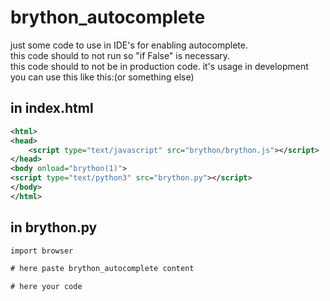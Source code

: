 # brython_autocomplete <br>
just some code to use in IDE's for enabling autocomplete.<br>
this code should to not run so "if False" is necessary.<br>
this code should to not be in production code. it's usage in development<by>
you can use this like this:(or something else)

in index.html
---
```xml
<html>
<head>
    <script type="text/javascript" src="brython/brython.js"></script>
</head>
<body onload="brython(1)">
<script type="text/python3" src="brython.py"></script>
</body>
</html>
```


in brython.py
---
```xml
import browser

# here paste brython_autocomplete content

# here your code
```

